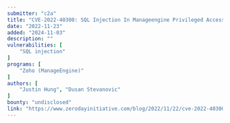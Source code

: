 ```yaml
---
submitter: "c2a"
title: "CVE-2022-40300: SQL Injection In Manageengine Privileged Access Management"
date: "2022-11-23"
added: "2024-11-03"
description: ""
vulnerabilities: [
    "SQL injection"
]
programs: [
    "Zoho (ManageEngine)"
]
authors: [
    "Justin Hung", "Dusan Stevanovic"
]
bounty: "undisclosed"
link: "https://www.zerodayinitiative.com/blog/2022/11/22/cve-2022-40300-sql-injection-in-manageengine-privileged-access-management"
---
```




